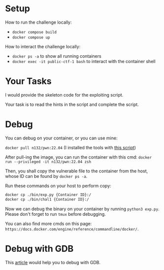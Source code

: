 # Setup

How to run the challenge locally:
- `docker compose build`
- `docker compose up`

How to interact the challenge locally:
- `docker ps -a` to show all running containers
- `docker exec -it public-ctf-1 bash` to interact with the container shell


# Your Tasks

I would provide the skeleton code for the exploiting script. 

Your task is to read the hints in the script and complete the script.

# Debug 
You can debug on your container, or you can use mine: 

`docker pull n132/pwn:22.04` (I installed the tools with [this script][1])

After pull-ing the image, you can run the container with this cmd:
`docker run --privileged -it n132/pwn:22.04 zsh`

Then, you shall copy the vulnerable file to the container from the host, whose ID can be found by `docker ps -a`.

Run these commands on your host to perform copy: 

```sh
docker cp ./bin/exp.py {Container ID}:/
docker cp ./bin/chal1 {Container ID}:/
```

Now we can debug the binary on your container by running `python3 exp.py`. Please don't forget to run `tmux` before debugging.

You can also find more cmds on this page: `https://docs.docker.com/engine/reference/commandline/docker/`.

# Debug with GDB

This [article][2] would help you to debug with GDB.



[1]: https://github.com/n132/CTF-Challenges/blob/main/Enviroment/Docker/Ubuntu22.04.sh
[2]: https://n132.github.io/2018/03/06/Debug_With_GDB.html
